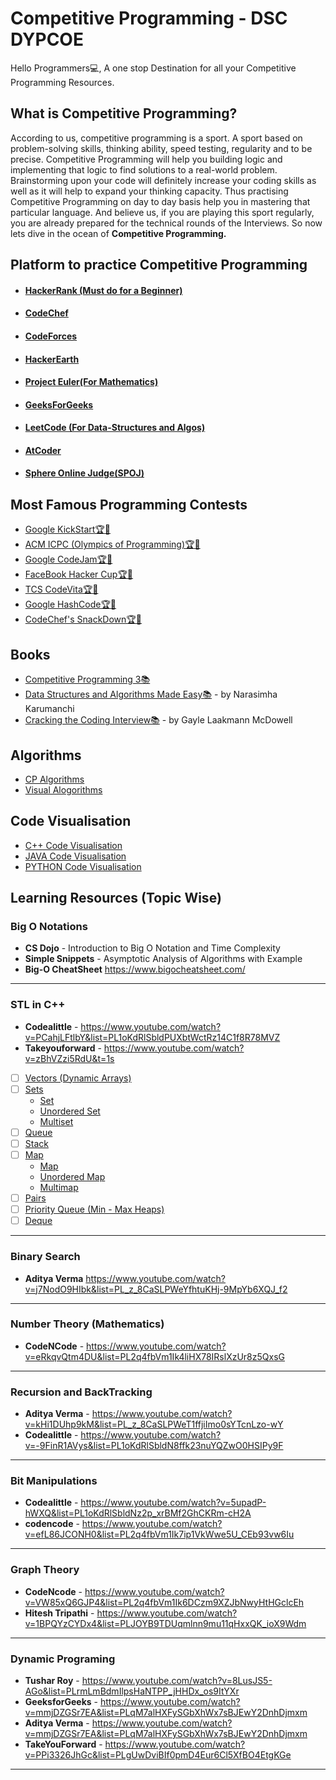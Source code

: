 # Competitive Programming - DSC DYPCOE

Hello Programmers💻,
A one stop Destination for all your Competitive Programming Resources.

## What is Competitive Programming?
According to us, competitive programming is a sport. A sport based on problem-solving skills, thinking ability, speed testing, regularity and to be precise. Competitive Programming will help you building logic and implementing that logic to find solutions to a real-world problem. Brainstorming upon your code will definitely increase your coding skills as well as it will help to expand your thinking capacity. Thus practising Competitive Programming on day to day basis help you in mastering that particular language. And believe us, if you are playing this sport regularly, you are already prepared for the technical rounds of the Interviews. So now lets dive in the ocean of **Competitive Programming.**

## Platform to practice Competitive Programming

- #### [HackerRank (Must do for a Beginner)](https://www.hackerrank.com/)
- #### [CodeChef](https://www.codechef.com/)
- #### [CodeForces](https://codeforces.com/)
- #### [HackerEarth](https://www.hackerearth.com/)
- #### [Project Euler(For Mathematics)](https://projecteuler.net/)
- #### [GeeksForGeeks](https://practice.geeksforgeeks.org/)
- #### [LeetCode (For Data-Structures and Algos)](https://leetcode.com/)
- #### [AtCoder](https://atcoder.jp/)
- #### [Sphere Online Judge(SPOJ)](https://www.spoj.com/)


## Most Famous Programming Contests
 - [Google KickStart🏆🥇](https://codingcompetitions.withgoogle.com/kickstart)
 - [ACM ICPC (Olympics of Programming)🏆🥇](https://icpc.global/)
 - [Google CodeJam🏆🥇](https://codingcompetitions.withgoogle.com/codejam)
 - [FaceBook Hacker Cup🏆🥇](https://www.facebook.com/hackercup/contest)
 - [TCS CodeVita🏆🥇](https://campuscommune.tcs.com/en-in/intro/contests/codevita-season-9)
 - [Google HashCode🏆🥇](https://codingcompetitions.withgoogle.com/hashcode/)
 - [CodeChef's SnackDown🏆🥇](https://www.codechef.com/snackdown)


## Books
- [Competitive Programming 3📚](https://cpbook.net/)
- [Data Structures and Algorithms Made Easy📚](https://www.amazon.in/Data-Structures-Algorithms-Made-Easy/dp/819324527X) - by Narasimha Karumanchi
- [Cracking the Coding Interview📚](http://www.crackingthecodinginterview.com/) - by Gayle Laakmann McDowell

## Algorithms
- [CP Algorithms](https://cp-algorithms.com/)
- [Visual Alogorithms](https://visualgo.net/en)

## Code Visualisation
- [C++ Code Visualisation](http://www.pythontutor.com/cpp.html)
- [JAVA Code Visualisation](http://www.pythontutor.com/visualize.html)
- [PYTHON Code Visualisation](http://www.pythontutor.com/visualize.html)

## Learning Resources (Topic Wise)

### Big O Notations

 - **CS Dojo** - Introduction to Big O Notation and Time Complexity
 - **Simple Snippets** - Asymptotic Analysis of Algorithms with Example
 - **Big-O CheatSheet** https://www.bigocheatsheet.com/
---
 ### STL in C++
 - **Codealittle** - https://www.youtube.com/watch?v=PCahjLFtlbY&list=PL1oKdRlSbldPUXbtWctRz14C1f8R78MVZ
 - **Takeyouforward** - https://www.youtube.com/watch?v=zBhVZzi5RdU&t=1s
 
 - [ ] [Vectors (Dynamic Arrays)](https://www.geeksforgeeks.org/vector-in-cpp-stl/)
- [ ] [Sets](https://www.geeksforgeeks.org/set-in-cpp-stl/)
  - [Set](https://www.geeksforgeeks.org/set-in-cpp-stl/)
  - [Unordered Set](https://www.geeksforgeeks.org/unordered_set-in-cpp-stl/)
  - [Multiset](https://www.geeksforgeeks.org/multiset-in-cpp-stl/#:~:text=Multisets%20are%20a%20type%20of,elements%20can%20have%20same%20values.&text=List%20of%20functions%20of%20Multiset,first%20element%20in%20the%20multiset.)
- [ ] [Queue](https://www.geeksforgeeks.org/queue-cpp-stl/)
- [ ] [Stack](https://www.geeksforgeeks.org/stack-in-cpp-stl/)
- [ ] [Map](https://www.geeksforgeeks.org/map-associative-containers-the-c-standard-template-library-stl/)
  - [Map](https://www.geeksforgeeks.org/map-associative-containers-the-c-standard-template-library-stl/)
  - [Unordered Map](https://www.geeksforgeeks.org/unordered_map-in-cpp-stl/#:~:text=unordered_map%20is%20an%20associated%20container,type%20predefined%20or%20user%2Ddefined.)
  - [Multimap](https://www.geeksforgeeks.org/multimap-associative-containers-the-c-standard-template-library-stl/)
- [ ] [Pairs](https://www.geeksforgeeks.org/pair-in-cpp-stl/)
- [ ] [Priority Queue (Min - Max Heaps)](https://www.geeksforgeeks.org/priority-queue-in-cpp-stl/)
- [ ] [Deque](https://www.geeksforgeeks.org/deque-cpp-stl/)
---
 ### Binary Search
 - **Aditya Verma** https://www.youtube.com/watch?v=j7NodO9HIbk&list=PL_z_8CaSLPWeYfhtuKHj-9MpYb6XQJ_f2
---
 ### Number Theory (Mathematics)
 - **CodeNCode** - https://www.youtube.com/watch?v=eRkqvQtm4DU&list=PL2q4fbVm1Ik4liHX78IRslXzUr8z5QxsG
---
 ### Recursion and BackTracking
 - **Aditya Verma** - https://www.youtube.com/watch?v=kHi1DUhp9kM&list=PL_z_8CaSLPWeT1ffjiImo0sYTcnLzo-wY
 - **Codealittle** - https://www.youtube.com/watch?v=-9FinR1AVys&list=PL1oKdRlSbldN8ffk23nuYQZwO0HSIPy9F 
---
 ### Bit Manipulations
 - **Codealittle** - https://www.youtube.com/watch?v=5upadP-hWXQ&list=PL1oKdRlSbldNz2p_xrBMf2GhCKRm-cH2A 
 - **codencode** - https://www.youtube.com/watch?v=efL86JCONH0&list=PL2q4fbVm1Ik7ip1VkWwe5U_CEb93vw6Iu
---
 ### Graph Theory
 - **CodeNcode** - https://www.youtube.com/watch?v=VW85xQ6GJP4&list=PL2q4fbVm1Ik6DCzm9XZJbNwyHtHGclcEh
 - **Hitesh Tripathi** - https://www.youtube.com/watch?v=1BPQYzCYDx4&list=PLJOYB9TDUqmlnn9mu11qHxxQK_ioX9Wdm
---
 ### Dynamic Programing
 - **Tushar Roy** - https://www.youtube.com/watch?v=8LusJS5-AGo&list=PLrmLmBdmIlpsHaNTPP_jHHDx_os9ItYXr
 - **GeeksforGeeks** - https://www.youtube.com/watch?v=mmjDZGSr7EA&list=PLqM7alHXFySGbXhWx7sBJEwY2DnhDjmxm
 - **Aditya Verma** - https://www.youtube.com/watch?v=mmjDZGSr7EA&list=PLqM7alHXFySGbXhWx7sBJEwY2DnhDjmxm
 - **TakeYouForward** - https://www.youtube.com/watch?v=PPi3326JhGc&list=PLgUwDviBIf0pmD4Eur6Cl5XfBO4EtgKGe 
---
